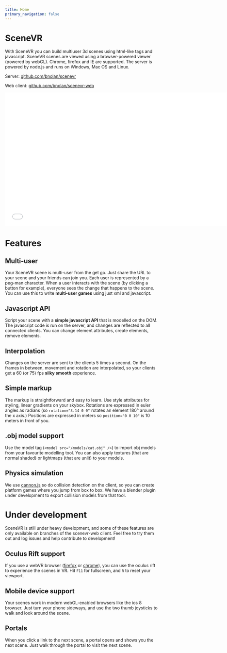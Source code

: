 ```yaml
---
title: Home
primary_navigation: false
---
```


# SceneVR

With SceneVR you can build multiuser 3d scenes using html-like tags and javascript. SceneVR scenes are viewed using a browser-powered viewer (powered by webGL). Chrome, firefox and IE are supported. The server is powered by node.js and runs on Windows, Mac OS and Linux.

Server: [github.com/bnolan/scenevr](http://github.com/bnolan/scenevr)

Web client: [github.com/bnolan/scenevr-web](http://github.com/bnolan/scenevr-web)

<iframe width="730" height="440" src="//www.youtube.com/embed/xEE0PXy8Xfk?rel=0" frameborder="0" allowfullscreen></iframe>

# Features

## Multi-user

Your SceneVR scene is multi-user from the get go. Just share the URL to your scene and your friends can join you. Each user is represented by a peg-man character. When a user interacts with the scene (by clicking a button for example), everyone sees the change that happens to the scene. You can use this to write **multi-user games** using just xml and javascript.

## Javascript API

Script your scene with a **simple javascript API** that is modelled on the DOM. The javascript code is run on the server, and changes are reflected to all connected clients. You can change element attributes, create elements, remove elements.

## Interpolation

Changes on the server are sent to the clients 5 times a second. On the frames in between, movement and rotation are interpolated, so your clients get a 60 (or 75) fps **silky smooth** experience.

## Simple markup

The markup is straightforward and easy to learn. Use style attributes for styling, linear gradients on your skybox. Rotations are expressed in euler angles as radians (so `rotation="3.14 0 0"` rotates an element 180° around the x axis.) Positions are expressed in meters so `position="0 0 10"` is 10 meters in front of you.

## .obj model support

Use the model tag (`<model src="/models/cat.obj" />`) to import obj models from your favourite modelling tool. You can also apply textures (that are normal shaded) or lightmaps (that are unlit) to your models.

## Physics simulation

We use [cannon.js](http://cannonjs.org/) so do collision detection on the client, so you can create platform games where you jump from box to box. We have a blender plugin under development to export collision models from that tool.

# Under development

SceneVR is still under heavy development, and some of these features are only available on branches of the scenevr-web client. Feel free to try them out and log issues and help contribute to development!

## Oculus Rift support

If you use a webVR browser ([firefox](http://mozvr.com/downloads.html) or [chrome](http://blog.tojicode.com/2014/07/bringing-vr-to-chrome.html)), you can use the oculus rift to experience the scenes in VR. Hit `F11` for fullscreen, and `R` to reset your viewport.

## Mobile device support

Your scenes work in modern webGL-enabled browsers like the ios 8 browser. Just turn your phone sideways, and use the two thumb joysticks to walk and look around the scene.

## Portals

When you click a link to the next scene, a portal opens and shows you the next scene. Just walk through the portal to visit the next scene.
